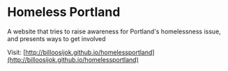 # Homeless Portland
A website that tries to raise awareness for Portland's homelessness issue, and presents ways to get involved

Visit: [http://billoosijok.github.io/homelessportland](http://billoosijok.github.io/homelessportland)
